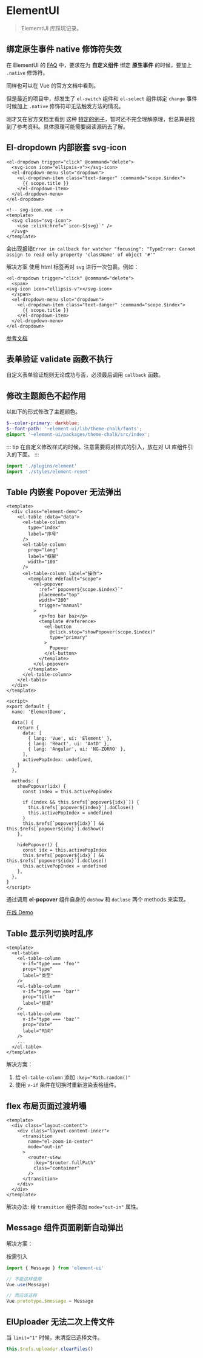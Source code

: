 # ElementUI

> ElememtUI 库踩坑记录。

## 绑定原生事件 native 修饰符失效

在 ElementUI 的 [FAQ](https://github.com/ElemeFE/element/blob/dev/FAQ.md) 中，要求在为 **自定义组件** 绑定 **原生事件** 的时候，要加上 `.native` 修饰符。

同样也可以在 Vue 的官方文档中看到。

但是最近的项目中，却发生了 `el-switch` 组件和 `el-select` 组件绑定 `change` 事件时候加上 `.native` 修饰符却无法触发方法的情况。

刚才又在官方文档里看到 这种 [特定的例子](https://cn.vuejs.org/v2/guide/components-custom-events.html#%E5%B0%86%E5%8E%9F%E7%94%9F%E4%BA%8B%E4%BB%B6%E7%BB%91%E5%AE%9A%E5%88%B0%E7%BB%84%E4%BB%B6)，暂时还不完全理解原理，但总算是找到了参考资料。具体原理可能需要阅读源码去了解。

## El-dropdown 内部嵌套 svg-icon

```vue
<el-dropdown trigger="click" @command="delete">
  <svg-icon icon="ellipsis-v"></svg-icon>
  <el-dropdown-menu slot="dropdown">
    <el-dropdown-item class="text-danger" :command="scope.$index">
      {{ scope.title }}
    </el-dropdown-item>
  </el-dropdown-menu>
</el-dropdown>
```

```vue
<!-- svg-icon.vue -->
<template>
  <svg class="svg-icon">
    <use :xlink:href="`icon-${svg}`" />
  </svg>
</template>
```

会出现报错`Error in callback for watcher "focusing": "TypeError: Cannot assign to read only property 'className' of object '#'"`

解决方案 使用 html 标签再对 `svg` 进行一次包裹。例如：

```vue
<el-dropdown trigger="click" @command="delete">
  <span>
<svg-icon icon="ellipsis-v"></svg-icon>
  </span>
  <el-dropdown-menu slot="dropdown">
    <el-dropdown-item class="text-danger" :command="scope.$index">
      {{ scope.title }}
    </el-dropdown-item>
  </el-dropdown-menu>
</el-dropdown>
```

[参考文档](https://github.com/ElemeFE/element/issues/13453#issuecomment-441138145)

## 表单验证 validate 函数不执行

自定义表单验证规则无论成功与否，必须最后调用 `callback` 函数。

## 修改主题颜色不起作用

以如下的形式修改了主题颜色。

```scss
$--color-primary: darkblue;
$--font-path: '~element-ui/lib/theme-chalk/fonts';
@import '~element-ui/packages/theme-chalk/src/index';
```

::: tip
在自定义修改样式的时候，注意需要将对样式的引入，放在对 UI 库组件引入的下面。
:::

```js
import './plugins/element'
import './styles/element-reset'
```

## Table 内嵌套 Popover 无法弹出

```vue
<template>
  <div class="element-demo">
    <el-table :data="data">
      <el-table-column
        type="index"
        label="序号"
      />
      <el-table-column
        prop="lang"
        label="框架"
        width="180"
      />
      <el-table-column label="操作">
        <template #default="scope">
          <el-popover
            :ref="`popover${scope.$index}`"
            placement="top"
            width="200"
            trigger="manual"
          >
            <p>foo bar baz</p>
            <template #reference>
              <el-button
                @click.stop="showPopover(scope.$index)"
                type="primary"
              >
                Popover
              </el-button>
            </template>
          </el-popover>
        </template>
      </el-table-column>
    </el-table>
  </div>
</template>

<script>
export default {
  name: 'ElementDemo',

  data() {
    return {
      data: [
        { lang: 'Vue', ui: 'Element' },
        { lang: 'React', ui: 'AntD' },
        { lang: 'Angular', ui: 'NG-ZORRO' },
      ],
      activePopIndex: undefined,
    }
  },

  methods: {
    showPopover(idx) {
      const index = this.activePopIndex

      if (index && this.$refs[`popover${idx}`]) {
        this.$refs[`popover${index}`].doClose()
        this.activePopIndex = undefined
      }
      this.$refs[`popover${idx}`] && this.$refs[`popover${idx}`].doShow()
    },

    hidePopover() {
      const idx = this.activePopIndex
      this.$refs[`popover${idx}`] && this.$refs[`popover${idx}`].doClose()
      this.activePopIndex = undefined
    },
  },
}
</script>
```

通过调用 **el-popover** 组件自身的 `doShow` 和 `doClose` 两个 methods 来实现。

[在线 Demo](https://codesandbox.io/s/zqm1w7wvxm)

## Table 显示列切换时乱序

```vue
<template>
  <el-table>
    <el-table-column
      v-if="type === 'foo'"
      prop="type"
      label="类型"
    />
    <el-table-column
      v-if="type === 'bar'"
      prop="title"
      label="标题"
    />
    <el-table-column
      v-if="type === 'baz'"
      prop="date"
      label="时间"
    />
    ...
  </el-table>
</template>
```

解决方案：

1. 给 `el-table-column` 添加 `:key="Math.random()"`
2. 使用 `v-if` 条件在切换时重新渲染表格组件。

## flex 布局页面过渡坍塌

```vue
<template>
  <div class="layout-content">
    <div class="layout-content-inner">
      <transition
        name="el-zoom-in-center"
        mode="out-in"
      >
        <router-view
          :key="$router.fullPath"
          class="container"
        />
      </transition>
    </div>
  </div>
</template>
```

解决办法: 给 `transition` 组件添加 `mode="out-in"` 属性。

## Message 组件页面刷新自动弹出

解决方案：

按需引入

```js
import { Message } from 'element-ui'

// 不能这样使用
Vue.use(Message)

// 而应该这样
Vue.prototype.$message = Message
```

## ElUploader 无法二次上传文件

当 `limit="1"` 时候，未清空已选择文件。

```js
this.$refs.uploader.clearFiles()
```
